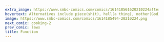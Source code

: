 ```yaml
---
extra_image: https://www.smbc-comics.com/comics/161418561620210224after.png
hovertext: Alternatives include piece(shit), hell(a thing), mother(God) and possibly nested functions son(a piece(shit)).
image: https://www.smbc-comics.com/comics/1614185494-20210224.png
next_comic: cooking-2
prev_comic: laws
title: Function
---
```


